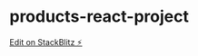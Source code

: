 # products-react-project

[Edit on StackBlitz ⚡️](https://stackblitz.com/edit/products-react-project)